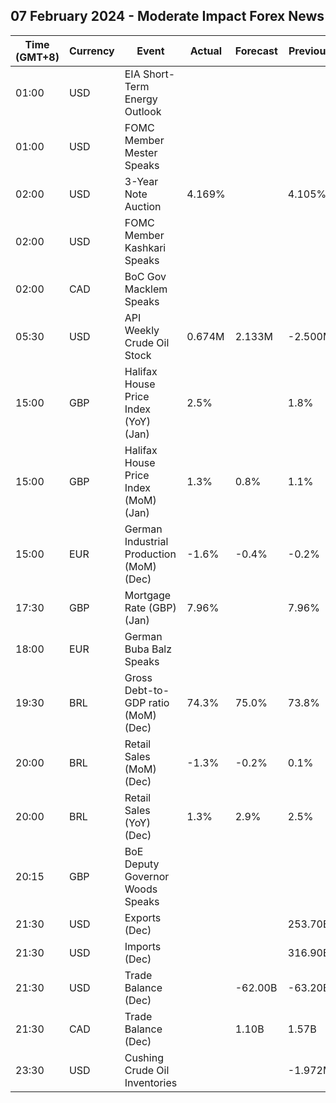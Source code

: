 ## 07 February 2024 - Moderate Impact Forex News

| Time (GMT+8) | Currency | Event | Actual | Forecast | Previous |
|------|----------|-------|--------|----------|----------|
| 01:00 | USD | EIA Short-Term Energy Outlook |  |  |  |
| 01:00 | USD | FOMC Member Mester Speaks |  |  |  |
| 02:00 | USD | 3-Year Note Auction | 4.169% |  | 4.105% |
| 02:00 | USD | FOMC Member Kashkari Speaks |  |  |  |
| 02:00 | CAD | BoC Gov Macklem Speaks |  |  |  |
| 05:30 | USD | API Weekly Crude Oil Stock | 0.674M | 2.133M | -2.500M |
| 15:00 | GBP | Halifax House Price Index (YoY) (Jan) | 2.5% |  | 1.8% |
| 15:00 | GBP | Halifax House Price Index (MoM) (Jan) | 1.3% | 0.8% | 1.1% |
| 15:00 | EUR | German Industrial Production (MoM) (Dec) | -1.6% | -0.4% | -0.2% |
| 17:30 | GBP | Mortgage Rate (GBP) (Jan) | 7.96% |  | 7.96% |
| 18:00 | EUR | German Buba Balz Speaks |  |  |  |
| 19:30 | BRL | Gross Debt-to-GDP ratio (MoM) (Dec) | 74.3% | 75.0% | 73.8% |
| 20:00 | BRL | Retail Sales (MoM) (Dec) | -1.3% | -0.2% | 0.1% |
| 20:00 | BRL | Retail Sales (YoY) (Dec) | 1.3% | 2.9% | 2.5% |
| 20:15 | GBP | BoE Deputy Governor Woods Speaks |  |  |  |
| 21:30 | USD | Exports (Dec) |  |  | 253.70B |
| 21:30 | USD | Imports (Dec) |  |  | 316.90B |
| 21:30 | USD | Trade Balance (Dec) |  | -62.00B | -63.20B |
| 21:30 | CAD | Trade Balance (Dec) |  | 1.10B | 1.57B |
| 23:30 | USD | Cushing Crude Oil Inventories |  |  | -1.972M |
